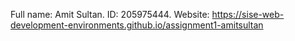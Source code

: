 Full name: Amit Sultan.
ID: 205975444.
Website: https://sise-web-development-environments.github.io/assignment1-amitsultan